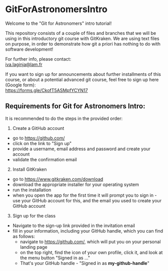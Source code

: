 # GitForAstronomersIntro
Welcome to the "Git for Astronomers" intro tutorial!

This repository consists of a couple of files and branches that we will be using in this introductory git course with
GitKraken. We are using text files on purpose, in order to demonstrate how git a priori has nothing to do with
software development!

For further info, please contact:  
iva.laginja@lam.fr

If you want to sign up for announcements about further installments of this course, or about a potential advanced git
course, feel free to sign up here (Google form):  
https://forms.gle/CkofT5ASMpfYCYN17


## Requirements for Git for Astronomers Intro:

It is recommended to do the steps in the provided order:

1. Create a GitHub account
  - go to https://github.com/
  - click on the link to "Sign up"
  - provide a username, email address and password and create your account
  - validate the confirmation email
  
2. Install GitKraken
  - go to https://www.gitkraken.com/download
  - download the appropriate installer for your operating system
  - run the installation
  - when you open the app for the first time it will prompt you to sign in - use your GitHub account for this, and 
  the email you used to create your GitHub account
  
3. Sign up for the class
  - Navigate to the sign-up link provided in the invitation email
  - fill in your information, including your GitHub handle, which you can find as follows:
      - navigate to https://github.com/, which will put you on your personal landing page
      - on the top right, find the icon of your own profile, click it, and look at the menu button "Signed in as ..."
      - That's your GitHub handle - "Signed in as **my-github-handle**"

